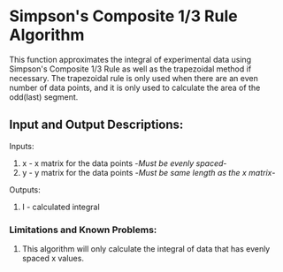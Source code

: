# Simpson's Composite 1/3 Rule Algorithm
This function approximates the integral of experimental data using Simpson's Composite 1/3 Rule as well as the trapezoidal method if necessary. The trapezoidal rule is only used when there are an even number of data points, and it is only used to calculate the area of the odd(last) segment.

## Input and Output Descriptions:

Inputs:
1. x - x matrix for the data points -*Must be evenly spaced*-
2. y - y matrix for the data points -*Must be same length as the x matrix*-

Outputs:
1. I - calculated integral

### Limitations and Known Problems:
1. This algorithm will only calculate the integral of data that has evenly spaced x values. 
